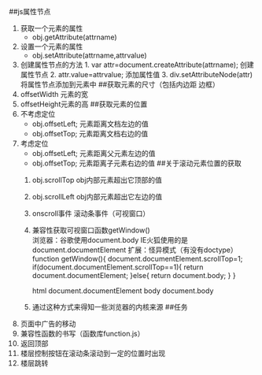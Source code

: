 ##js属性节点
1.	获取一个元素的属性
	*	obj.getAttribute(attrname)
2.	设置一个元素的属性
	*	obj.setAttribute(attrname,attrvalue)
3.	创建属性节点的方法
		1. var attr=document.createAttribute(attrname); 创建属性节点
	2.	attr.value=attrvalue; 添加属性值
	3.	div.setAttributeNode(attr)将属性节点添加到元素中
##获取元素的尺寸（包括内边距 边框）
1. offsetWidth 元素的宽
2. offsetHeight元素的高
##获取元素的位置
1. 不考虑定位
	* obj.offsetLeft;  元素距离文档左边的值
	* obj.offsetTop;   元素距离文档右边的值
2. 考虑定位
	* obj.offsetLeft;  元素距离父元素左边的值
	* obj.offsetTop;   元素距离子元素右边的值
##关于滚动元素位置的获取
	1. obj.scrollTop obj内部元素超出它顶部的值
	2. obj.scrollLeft obj内部元素超出它左边的值
	3. onscroll事件   滚动条事件（可视窗口）
	4. 兼容性获取可视窗口函数getWindow()  
		浏览器：谷歌使用document.body  IE火狐使用的是document.documentElement
		  扩展：怪异模式（有没有doctype）
		function getWindow(){
			document.documentElement.scrollTop=1;
			if(document.documentElement.scrollTop==1){
				return document.documentElement;
			}else{
				return document.body;
			}
		}

		html     document.documentElement
		body     document.body
	5.	通过这种方式来得知一些浏览器的内核来源
##任务
1. 页面中广告的移动
2. 兼容性函数的书写（函数库function.js）
3. 返回顶部
4. 楼层控制按钮在滚动条滚动到一定的位置时出现
5. 楼层跳转
